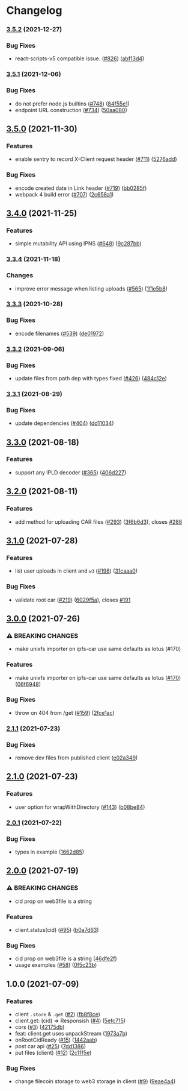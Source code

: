 # Changelog

### [3.5.2](https://www.github.com/web3-storage/web3.storage/compare/web3.storage-v3.5.1...web3.storage-v3.5.2) (2021-12-27)


### Bug Fixes

* react-scripts-v5 compatible issue. ([#826](https://www.github.com/web3-storage/web3.storage/issues/826)) ([abf13d4](https://www.github.com/web3-storage/web3.storage/commit/abf13d4a085d2d91c3f395e6f61f1304cd127e7e))

### [3.5.1](https://www.github.com/web3-storage/web3.storage/compare/web3.storage-v3.5.0...web3.storage-v3.5.1) (2021-12-06)


### Bug Fixes

* do not prefer node.js builtins ([#748](https://www.github.com/web3-storage/web3.storage/issues/748)) ([84f55e1](https://www.github.com/web3-storage/web3.storage/commit/84f55e14b117c12d5ce4c21d30ecc56c0ec409ec))
* endpoint URL construction ([#734](https://www.github.com/web3-storage/web3.storage/issues/734)) ([50aa080](https://www.github.com/web3-storage/web3.storage/commit/50aa0802ffb86823876b3058438dd76d43655ed8))

## [3.5.0](https://www.github.com/web3-storage/web3.storage/compare/web3.storage-v3.4.0...web3.storage-v3.5.0) (2021-11-30)


### Features

* enable sentry to record X-Client request header ([#711](https://www.github.com/web3-storage/web3.storage/issues/711)) ([5276add](https://www.github.com/web3-storage/web3.storage/commit/5276addfc22b63a0af7a5311056b477160a1ae28))


### Bug Fixes

* encode created date in Link header ([#719](https://www.github.com/web3-storage/web3.storage/issues/719)) ([bb0285f](https://www.github.com/web3-storage/web3.storage/commit/bb0285f2a0a5269ad1126905920758b8050a95d5))
* webpack 4 build error ([#707](https://www.github.com/web3-storage/web3.storage/issues/707)) ([2c658a1](https://www.github.com/web3-storage/web3.storage/commit/2c658a184aeeb4ee05dc5acc039a128a0274a99c))

## [3.4.0](https://www.github.com/web3-storage/web3.storage/compare/web3.storage-v3.3.4...web3.storage-v3.4.0) (2021-11-25)


### Features

* simple mutability API using IPNS ([#648](https://www.github.com/web3-storage/web3.storage/issues/648)) ([9c287bb](https://www.github.com/web3-storage/web3.storage/commit/9c287bb7c983d3adab6ebb304decb47c5093ad78))

### [3.3.4](https://www.github.com/web3-storage/web3.storage/compare/web3.storage-v3.3.3...web3.storage-v3.3.4) (2021-11-18)


### Changes

* improve error message when listing uploads ([#565](https://www.github.com/web3-storage/web3.storage/issues/565)) ([1f1e5b8](https://www.github.com/web3-storage/web3.storage/commit/1f1e5b880ddc64b1cfc10a0a76aa7aa1339fab2e))

### [3.3.3](https://www.github.com/web3-storage/web3.storage/compare/web3.storage-v3.3.2...web3.storage-v3.3.3) (2021-10-28)


### Bug Fixes

* encode filenames ([#539](https://www.github.com/web3-storage/web3.storage/issues/539)) ([de01972](https://www.github.com/web3-storage/web3.storage/commit/de0197278c041a5bd0c2979e38f79bad068bf993))

### [3.3.2](https://www.github.com/web3-storage/web3.storage/compare/web3.storage-v3.3.1...web3.storage-v3.3.2) (2021-09-06)


### Bug Fixes

* update files from path dep with types fixed ([#426](https://www.github.com/web3-storage/web3.storage/issues/426)) ([484c12e](https://www.github.com/web3-storage/web3.storage/commit/484c12e2f64dffb2aff4e43df1f6e9d0341f898a))

### [3.3.1](https://www.github.com/web3-storage/web3.storage/compare/web3.storage-v3.3.0...web3.storage-v3.3.1) (2021-08-29)


### Bug Fixes

* update dependencies ([#404](https://www.github.com/web3-storage/web3.storage/issues/404)) ([dd11034](https://www.github.com/web3-storage/web3.storage/commit/dd110344c6475e0e074bfaec6cf32d16643e1bdb))

## [3.3.0](https://www.github.com/web3-storage/web3.storage/compare/web3.storage-v3.2.0...web3.storage-v3.3.0) (2021-08-18)


### Features

* support any IPLD decoder ([#365](https://www.github.com/web3-storage/web3.storage/issues/365)) ([406d227](https://www.github.com/web3-storage/web3.storage/commit/406d227f2b32afcafc805ee0085b6aebe4e9b06e))

## [3.2.0](https://www.github.com/web3-storage/web3.storage/compare/web3.storage-v3.1.0...web3.storage-v3.2.0) (2021-08-11)


### Features

* add method for uploading CAR files ([#293](https://www.github.com/web3-storage/web3.storage/issues/293)) ([3f6b6d3](https://www.github.com/web3-storage/web3.storage/commit/3f6b6d38de796e4758f1dffffe8cde948d2bb4ac)), closes [#288](https://www.github.com/web3-storage/web3.storage/issues/288)

## [3.1.0](https://www.github.com/web3-storage/web3.storage/compare/web3.storage-v3.0.0...web3.storage-v3.1.0) (2021-07-28)


### Features

* list user uploads in client and `w3` ([#198](https://www.github.com/web3-storage/web3.storage/issues/198)) ([31caaa0](https://www.github.com/web3-storage/web3.storage/commit/31caaa0d6ef88a7467c6192a8b2d976f70087c62))


### Bug Fixes

* validate root car ([#219](https://www.github.com/web3-storage/web3.storage/issues/219)) ([6029f5a](https://www.github.com/web3-storage/web3.storage/commit/6029f5af65c843b0aca951745ef8fcde4eea268c)), closes [#191](https://www.github.com/web3-storage/web3.storage/issues/191)

## [3.0.0](https://www.github.com/web3-storage/web3.storage/compare/web3.storage-v2.1.1...web3.storage-v3.0.0) (2021-07-26)


### ⚠ BREAKING CHANGES

* make unixfs importer on ipfs-car use same defaults as lotus (#170)

### Features

* make unixfs importer on ipfs-car use same defaults as lotus ([#170](https://www.github.com/web3-storage/web3.storage/issues/170)) ([06f6948](https://www.github.com/web3-storage/web3.storage/commit/06f6948ce36b5e2a87f31b9bfac41e9465cb901b))


### Bug Fixes

* throw on 404 from /get ([#159](https://www.github.com/web3-storage/web3.storage/issues/159)) ([2fce1ac](https://www.github.com/web3-storage/web3.storage/commit/2fce1ac1db52dbb41910367ffc6394483908528d))

### [2.1.1](https://www.github.com/web3-storage/web3.storage/compare/web3.storage-v2.1.0...web3.storage-v2.1.1) (2021-07-23)


### Bug Fixes

* remove dev files from published client ([e02a349](https://www.github.com/web3-storage/web3.storage/commit/e02a349f0020b37767311241cbeece8e61e8017a))

## [2.1.0](https://www.github.com/web3-storage/web3.storage/compare/web3.storage-v2.0.1...web3.storage-v2.1.0) (2021-07-23)


### Features

* user option for wrapWithDirectory ([#143](https://www.github.com/web3-storage/web3.storage/issues/143)) ([b08be84](https://www.github.com/web3-storage/web3.storage/commit/b08be84e7efcd610c21ff56b0cc129a11faf3840))

### [2.0.1](https://www.github.com/web3-storage/web3.storage/compare/web3.storage-v2.0.0...web3.storage-v2.0.1) (2021-07-22)


### Bug Fixes

* types in example ([1662d85](https://www.github.com/web3-storage/web3.storage/commit/1662d856ef7886dbd686355276c57d45fadd2105))

## [2.0.0](https://www.github.com/web3-storage/web3.storage/compare/web3.storage-v1.0.0...web3.storage-v2.0.0) (2021-07-19)


### ⚠ BREAKING CHANGES

* cid prop on web3file is a string

### Features

* client.status(cid) ([#95](https://www.github.com/web3-storage/web3.storage/issues/95)) ([b0a7d63](https://www.github.com/web3-storage/web3.storage/commit/b0a7d639ad28eccdbfd7a33a16a0a5004774533d))


### Bug Fixes

* cid prop on web3file is a string ([46dfe2f](https://www.github.com/web3-storage/web3.storage/commit/46dfe2fb26948dabc82e1b7c645f58bfb1d4a407))
* usage examples ([#58](https://www.github.com/web3-storage/web3.storage/issues/58)) ([0f5c23b](https://www.github.com/web3-storage/web3.storage/commit/0f5c23b57abded860f4dcffc2e7bef4265821cb0))

## 1.0.0 (2021-07-09)


### Features

* client `.store` & `.get` ([#2](https://www.github.com/web3-storage/web3.storage/issues/2)) ([fb8f8ce](https://www.github.com/web3-storage/web3.storage/commit/fb8f8ce1267c17b26b29fc9c004ab7a40b503ae9))
* client.get: (cid) => Responsish ([#4](https://www.github.com/web3-storage/web3.storage/issues/4)) ([5efc715](https://www.github.com/web3-storage/web3.storage/commit/5efc7159770d25787bb7ce6cf852105ff5da2076))
* cors ([#3](https://www.github.com/web3-storage/web3.storage/issues/3)) ([42175db](https://www.github.com/web3-storage/web3.storage/commit/42175db4c27efe37df9a6da936f7b276c673efea))
* feat: client.get uses unpackStream ([1973a7b](https://www.github.com/web3-storage/web3.storage/commit/1973a7b6372dd46a5e70458fa4ae1bc3ddf8d275))
* onRootCidReady ([#15](https://www.github.com/web3-storage/web3.storage/issues/15)) ([1442aab](https://www.github.com/web3-storage/web3.storage/commit/1442aab183e538b910a4591d68b0d0fbedafdd18))
* post car api ([#25](https://www.github.com/web3-storage/web3.storage/issues/25)) ([7dd1386](https://www.github.com/web3-storage/web3.storage/commit/7dd13864f6e457ab6ddd69e52ab7223c208b1f1f))
* put files (client) ([#12](https://www.github.com/web3-storage/web3.storage/issues/12)) ([2c11f5e](https://www.github.com/web3-storage/web3.storage/commit/2c11f5e7b1ac3f3935b5e8087908b0590df9fde0))


### Bug Fixes

* change filecoin storage to web3 storage in client ([#9](https://www.github.com/web3-storage/web3.storage/issues/9)) ([9eae4a4](https://www.github.com/web3-storage/web3.storage/commit/9eae4a40b172a35037d3b6f15f69a36c5b0cc14b))
